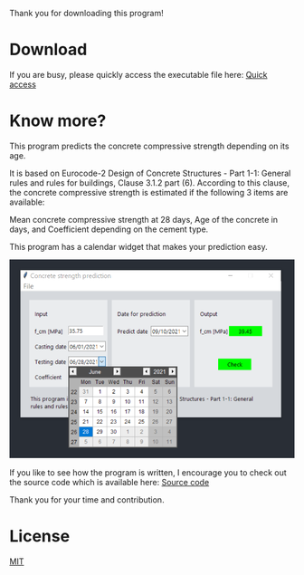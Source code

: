 Thank you for downloading this program!

# Download

If you are busy, please quickly access the executable file here: [Quick access](https://github.com/MiladSoltanalipour/concrete_strength_prediction/releases/tag/V1.0)

# Know more?

This program predicts the concrete compressive strength depending on its age.

It is based on Eurocode-2 Design of Concrete Structures - Part 1-1: General rules and rules for buildings, Clause 3.1.2 part (6). According to this clause, the concrete compressive strength is estimated if the following 3 items are available:

Mean concrete compressive strength at 28 days, Age of the concrete in days, and Coefficient depending on the cement type.

This program has a calendar widget that makes your prediction easy.

![Alt text](CSP_Screen_shot_2.PNG)

If you like to see how the program is written, I encourage you to check out the source code which is available here: [Source code](CSP.py)

Thank you for your time and contribution.

# License

[MIT](LICENSE)
